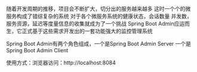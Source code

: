 随着开发周期的推移，项目会不断扩大，切分出的服务越来越多
这时一个个的微服务构成了错综复杂的系统
对于各个微服务系统的健康状态，会话数量
并发数，服务资源，延迟等度量信息的收集就成为了一个挑战
Spring Boot Admin应运而生，它正式基于这些需求开发出的一套功能强大的监控管理系统

Spring Boot Admin有两个角色组成，一个是Spring Boot Admin Server
一个是Spring Boot Admin Client

使用方式：浏览器访问：http://localhost:8084

